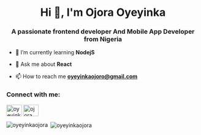 <h1 align="center">Hi 👋, I'm Ojora Oyeyinka</h1>
<h3 align="center">A passionate frontend developer And Mobile App Developer from Nigeria</h3>

- 🌱 I’m currently learning **NodejS**

- 💬 Ask me about **React**

- 📫 How to reach me **oyeyinkaojoro@gmail.com**

<h3 align="left">Connect with me:</h3>
<p align="left">
<a href="https://twitter.com/oyeyinkaojora" target="blank"><img align="center" src="https://raw.githubusercontent.com/rahuldkjain/github-profile-readme-generator/master/src/images/icons/Social/twitter.svg" alt="oyeyinkaojora" height="30" width="40" /></a>
<a href="https://linkedin.com/in/ojora oyeyinka" target="blank"><img align="center" src="https://raw.githubusercontent.com/rahuldkjain/github-profile-readme-generator/master/src/images/icons/Social/linked-in-alt.svg" alt="ojora oyeyinka" height="30" width="40" /></a>
</p>


<p><img align="left" src="https://github-readme-stats.vercel.app/api/top-langs?username=oyeyinkaojora&show_icons=true&locale=en&layout=compact" alt="oyeyinkaojora" /></p>

<p>&nbsp;<img align="center" src="https://github-readme-stats.vercel.app/api?username=oyeyinkaojora&show_icons=true&locale=en" alt="oyeyinkaojora" /></p>

